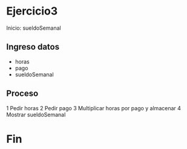 # Ejercicio3

Inicio: sueldoSemanal

## Ingreso datos
- horas
- pago
- sueldoSemanal

## Proceso

1 Pedir horas
2 Pedir pago
3 Multiplicar horas por pago y almacenar 
4 Mostrar sueldoSemanal

# Fin #

